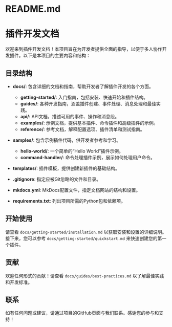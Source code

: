 # README.md

# 插件开发文档

欢迎来到插件开发文档！本项目旨在为开发者提供全面的指导，以便于多人协作开发插件。以下是本项目的主要内容和结构：

## 目录结构

- **docs/**: 包含详细的文档和指南，帮助开发者了解插件开发的各个方面。
  - **getting-started/**: 入门指南，包括安装、快速开始和插件结构。
  - **guides/**: 各种开发指南，涵盖插件创建、事件处理、消息处理和最佳实践。
  - **api/**: API文档，描述可用的事件、操作和消息段。
  - **examples/**: 示例文档，提供基本插件、命令插件和高级插件的示例。
  - **reference/**: 参考文档，解释配置选项、插件清单和测试指南。

- **samples/**: 包含示例插件代码，供开发者参考和学习。
  - **hello-world/**: 一个简单的“Hello World”插件示例。
  - **command-handler/**: 命令处理插件示例，展示如何处理用户命令。

- **templates/**: 插件模板，提供创建新插件的基础结构。

- **.gitignore**: 指定应被Git忽略的文件和目录。

- **mkdocs.yml**: MkDocs配置文件，指定文档网站的结构和设置。

- **requirements.txt**: 列出项目所需的Python包和依赖项。

## 开始使用

请查看 `docs/getting-started/installation.md` 以获取安装和设置的详细说明。接下来，您可以参考 `docs/getting-started/quickstart.md` 来快速创建您的第一个插件。

## 贡献

欢迎任何形式的贡献！请查看 `docs/guides/best-practices.md` 以了解最佳实践和开发标准。

## 联系

如有任何问题或建议，请通过项目的GitHub页面与我们联系。感谢您的参与和支持！
